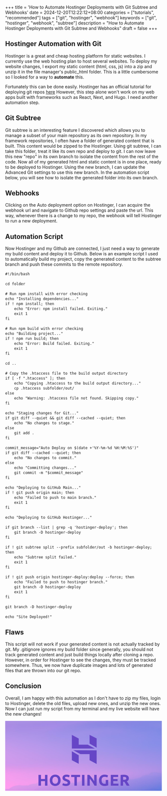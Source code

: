+++
title = 'How to Automate Hostinger Deployments with Git Subtree and Webhooks'
date = 2024-12-20T12:22:12+08:00
categories = ["tutorials", "recommended"]
tags = ["git", "hostinger", "webhook"]
keywords = ["git", "hostinger", "webhook", "subtree"]
description = "How to Automate Hostinger Deployments with Git Subtree and Webhooks"
draft = false
+++

## Hostinger Automation with Git

Hostinger is a great and cheap hosting platform for static websites. I currently use the web hosting plan to host several websites. To deploy my website changes, I export my static content (html, css, js) into a zip and unzip it in the file manager's public_html folder. This is a little cumbersome so I looked for a way to **automate** this.

Fortunately this can be done easily. Hostinger has an official tutorial for deploying git repos [here](https://support.hostinger.com/en/articles/1583302-how-to-deploy-a-git-repository)
However, this step alone won't work on my web apps built with frameworks such as React, Next, and Hugo. I need another automation step.

## Git Subtree

Git subtree is an interesting feature I discovered which allows you to manage a subset of your main repository as its own repository. In my framework repositories, I often have a folder of generated content that is built. This content would be zipped to the Hostinger. Using git subtree, I can take this folder, treat it like its own repo and deploy to git. I can now leave this new "repo" in its own branch to isolate the content from the rest of the code. Now all of my generated html and static content is in one place, ready to be deployed to Hostinger. Using the new branch, I can update the Advanced Git settings to use this new branch. In the automation script below, you will see how to isolate the generated folder into its own branch.

## Webhooks

Clicking on the Auto deployment option on Hostinger, I can acquire the webhook url and navigate to Github repo settings and paste the url. This way, whenever there is a change to my repo, the webhook will tell Hostinger to run a new deployment.

## Automation Script
Now Hostinger and my Github are connected, I just need a way to generate my build content and deploy it to Github. Below is an example script I used to automatically build my project, copy the generated content to the subtree branch and push these commits to the remote repository.

```
#!/bin/bash

cd folder

# Run npm install with error checking
echo "Installing dependencies..."
if ! npm install; then
    echo "Error: npm install failed. Exiting."
    exit 1
fi

# Run npm build with error checking
echo "Building project..."
if ! npm run build; then
    echo "Error: Build failed. Exiting."
    exit 1
fi

cd ..

# Copy the .htaccess file to the build output directory
if [ -f ".htaccess" ]; then
    echo "Copying .htaccess to the build output directory..."
    cp .htaccess subfolder/out/
else
    echo "Warning: .htaccess file not found. Skipping copy."
fi

echo "Staging changes for Git..."
if git diff --quiet && git diff --cached --quiet; then
    echo "No changes to stage."
else
    git add .
fi

commit_message="Auto Deploy on $(date +'%Y-%m-%d %H:%M:%S')"
if git diff --cached --quiet; then
    echo "No changes to commit."
else
    echo "Committing changes..."
    git commit -m "$commit_message"
fi

echo "Deploying to GitHub Main..."
if ! git push origin main; then
    echo "Failed to push to main branch."
    exit 1
fi

echo "Deploying to GitHub Hostinger..."

if git branch --list | grep -q 'hostinger-deploy'; then
    git branch -D hostinger-deploy
fi

if ! git subtree split --prefix subfolder/out -b hostinger-deploy; then
    echo "Subtree split failed."
    exit 1
fi

if ! git push origin hostinger-deploy:deploy --force; then
    echo "Failed to push to hostinger branch."
    git branch -D hostinger-deploy
    exit 1
fi

git branch -D hostinger-deploy

echo "Site Deployed!"
```


## Flaws 
This script will not work if your generated content is not actually tracked by git. My .gitignore ignores my build folder since generally, you should not track generated content and just build things locally after cloning a repo. However, in order for Hostinger to see the changes, they must be tracked somewhere. Thus, we now have duplicate images and lots of generated files that are thrown into our git repo. 


## Conclusion
Overall, I am happy with this automation as I don't have to zip my files, login to Hostinger, delete the old files, upload new ones, and unzip the new ones. Now I can just run my script from my terminal and my live website will have the new changes!

![Image Description](/images/hostingerlogo.png)